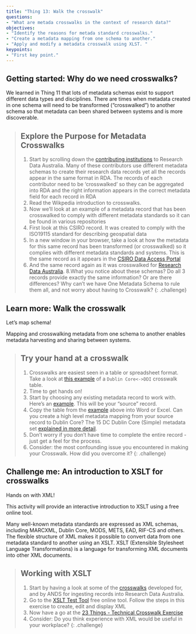 ```yaml
---
title: "Thing 13: Walk the crosswalk"
questions:
- "What are metada crosswalks in the context of research data?"
objectives:
- "Identify the reasons for metada standard crosswalks."
- "Create a metadata mapping from one schema to another."
- "Apply and modify a metadata crosswalk using XLST. "
keypoints:
- "First key point."
---
```


## Getting started: Why do we need crosswalks?

We learned in Thing 11 that lots of metadata schemas exist to support different data types and disciplines.  There are times when metadata created in one schema will need to be transformed  (“crosswalked”) to another schema so that metadata can been shared between systems and is more discoverable.

> ## Explore the Purpose for Metadata Crosswalks
> 1. Start by scrolling down the [contributing institutions](https://researchdata.ands.org.au/contributors) to Research Data Australia. Many of these contributors use different metadata schemas to create their research data records yet all the records appear in the same format in RDA. The records of each contributor need to be ‘crosswalked’ so they can be aggregated into RDA and the right information appears in the correct metadata field for each record in RDA
> 2. Read the Wikpedia introduction to crosswalks.
> 4. Now we’ll look at an example of a metadata record that has been crosswalked to comply with different metadata standards so it can be found in various repositories
> 5. First look at this CSIRO record.  It was created to comply with the ISO19115 standard for describing geospatial data
> 6. In a new window in your browser, take a look at how the metadata for this same record has been transformed (or crosswalked) so it complies with different metadata standards and systems. This is the same record as it appears in the [CSIRO Data Access Portal](http://doi.org/10.4225/08/50F624A9E6D5C)
> 7. And the same record again as it was crosswalked for [Research Data Australia](https://researchdata.ands.org.au/wamsi-node-11-2007-2008/444960/).
> 8.What you notice about these schemas? Do all 3 records provide exactly the same information?  Or are there differences? Why can’t we have One Metadata Schema to rule them all, and not worry about having to Crosswalk?
{: .challenge}


## Learn more: Walk the crosswalk

Let’s map schema!

Mapping and crosswalking metadata from one schema to another enables metadata harvesting and sharing between systems.

> ##  Try your hand at a crosswalk
> 1. Crosswalks are easiest seen in a table or spreadsheet format.  Take a look at [this example](http://www.ddialliance.org/resources/ddi-profiles/dc) of a `Dublin Core<->DDI` crosswalk table.
> 2. Time to get hands on!
> 3. Start by choosing any existing metadata record to work with.  Here’s an [example](https://researchdata.ands.org.au/eeg-perception-microtones-information-stimuli). This will be your “source” record.
> 4. Copy the table from the [example](https://researchdata.ands.org.au/eeg-perception-microtones-information-stimuli) above into Word or Excel.  Can you create a high level metadata mapping from your source record to Dublin Core?  The 15 DC Dublin Core (Simple) metadata set [explained in more detail](http://dublincore.org/documents/dces/).
> 5. Don’t worry if you don’t have time to complete the entire record - just get a feel for the process.
> 6. Consider:  the most confounding issue you encountered in making your Crosswalk.  How did you overcome it?
{: .challenge}

## Challenge me: An introduction to XSLT for crosswalks

Hands on with XML!

This activity will provide an interactive introduction to XSLT using a free online tool.

Many well-known metadata standards are expressed as XML schemas, including MARCXML, Dublin Core, MODS, METS, EAD, RIF-CS and others. The flexible structure of XML makes it possible to convert data from one metadata standard to another using an XSLT. XSLT (Extensible Stylesheet Language Transformations) is a language for transforming XML documents into other XML documents.

> ## Working with XSLT
> 1. Start by having a look at some of the [crosswalks](http://www.ands.org.au/online-services/rif-cs-schema/crosswalks-transform-your-metadata) developed for, and by ANDS for ingesting records into Research Data Australia.
> 2. Go to the [XSLT Test Tool](http://xslttest.appspot.com/) free online tool. Follow the steps in this exercise to create, edit and display XML
> 3. Now have a go at the [23 Things - Technical Crosswalk Exercise](https://www.ands.org.au/partners-and-communities/23-research-data-things/all23/thing-13/technical-crosswalk-exercise)
> 4. Consider: Do you think experience with XML would be useful in your workplace?
{: .challenge}
